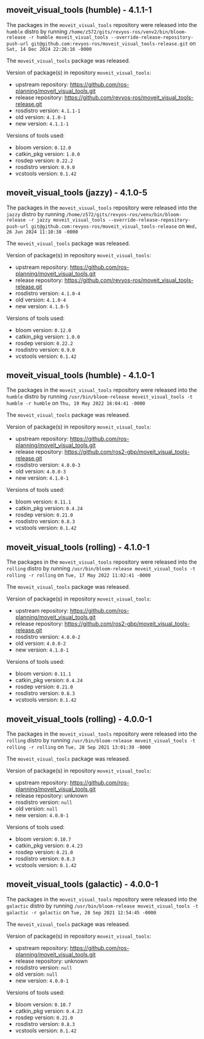 ## moveit_visual_tools (humble) - 4.1.1-1

The packages in the `moveit_visual_tools` repository were released into the `humble` distro by running `/home/z572/gits/revyos-ros/venv2/bin/bloom-release -r humble moveit_visual_tools --override-release-repository-push-url git@github.com:revyos-ros/moveit_visual_tools-release.git` on `Sat, 14 Dec 2024 22:26:16 -0000`

The `moveit_visual_tools` package was released.

Version of package(s) in repository `moveit_visual_tools`:

- upstream repository: https://github.com/ros-planning/moveit_visual_tools.git
- release repository: https://github.com/revyos-ros/moveit_visual_tools-release.git
- rosdistro version: `4.1.1-1`
- old version: `4.1.0-1`
- new version: `4.1.1-1`

Versions of tools used:

- bloom version: `0.12.0`
- catkin_pkg version: `1.0.0`
- rosdep version: `0.22.2`
- rosdistro version: `0.9.0`
- vcstools version: `0.1.42`


## moveit_visual_tools (jazzy) - 4.1.0-5

The packages in the `moveit_visual_tools` repository were released into the `jazzy` distro by running `/home/z572/gits/revyos-ros/venv/bin/bloom-release -r jazzy moveit_visual_tools --override-release-repository-push-url git@github.com:revyos-ros/moveit_visual_tools-release` on `Wed, 26 Jun 2024 11:10:38 -0000`

The `moveit_visual_tools` package was released.

Version of package(s) in repository `moveit_visual_tools`:

- upstream repository: https://github.com/ros-planning/moveit_visual_tools.git
- release repository: https://github.com/revyos-ros/moveit_visual_tools-release.git
- rosdistro version: `4.1.0-4`
- old version: `4.1.0-4`
- new version: `4.1.0-5`

Versions of tools used:

- bloom version: `0.12.0`
- catkin_pkg version: `1.0.0`
- rosdep version: `0.22.2`
- rosdistro version: `0.9.0`
- vcstools version: `0.1.42`


## moveit_visual_tools (humble) - 4.1.0-1

The packages in the `moveit_visual_tools` repository were released into the `humble` distro by running `/usr/bin/bloom-release moveit_visual_tools -t humble -r humble` on `Thu, 19 May 2022 16:04:41 -0000`

The `moveit_visual_tools` package was released.

Version of package(s) in repository `moveit_visual_tools`:

- upstream repository: https://github.com/ros-planning/moveit_visual_tools.git
- release repository: https://github.com/ros2-gbp/moveit_visual_tools-release.git
- rosdistro version: `4.0.0-3`
- old version: `4.0.0-3`
- new version: `4.1.0-1`

Versions of tools used:

- bloom version: `0.11.1`
- catkin_pkg version: `0.4.24`
- rosdep version: `0.21.0`
- rosdistro version: `0.8.3`
- vcstools version: `0.1.42`


## moveit_visual_tools (rolling) - 4.1.0-1

The packages in the `moveit_visual_tools` repository were released into the `rolling` distro by running `/usr/bin/bloom-release moveit_visual_tools -t rolling -r rolling` on `Tue, 17 May 2022 11:02:41 -0000`

The `moveit_visual_tools` package was released.

Version of package(s) in repository `moveit_visual_tools`:

- upstream repository: https://github.com/ros-planning/moveit_visual_tools.git
- release repository: https://github.com/ros2-gbp/moveit_visual_tools-release.git
- rosdistro version: `4.0.0-2`
- old version: `4.0.0-2`
- new version: `4.1.0-1`

Versions of tools used:

- bloom version: `0.11.1`
- catkin_pkg version: `0.4.24`
- rosdep version: `0.21.0`
- rosdistro version: `0.8.3`
- vcstools version: `0.1.42`


## moveit_visual_tools (rolling) - 4.0.0-1

The packages in the `moveit_visual_tools` repository were released into the `rolling` distro by running `/usr/bin/bloom-release moveit_visual_tools -t rolling -r rolling` on `Tue, 28 Sep 2021 13:01:39 -0000`

The `moveit_visual_tools` package was released.

Version of package(s) in repository `moveit_visual_tools`:

- upstream repository: https://github.com/ros-planning/moveit_visual_tools.git
- release repository: unknown
- rosdistro version: `null`
- old version: `null`
- new version: `4.0.0-1`

Versions of tools used:

- bloom version: `0.10.7`
- catkin_pkg version: `0.4.23`
- rosdep version: `0.21.0`
- rosdistro version: `0.8.3`
- vcstools version: `0.1.42`


## moveit_visual_tools (galactic) - 4.0.0-1

The packages in the `moveit_visual_tools` repository were released into the `galactic` distro by running `/usr/bin/bloom-release moveit_visual_tools -t galactic -r galactic` on `Tue, 28 Sep 2021 12:54:45 -0000`

The `moveit_visual_tools` package was released.

Version of package(s) in repository `moveit_visual_tools`:

- upstream repository: https://github.com/ros-planning/moveit_visual_tools.git
- release repository: unknown
- rosdistro version: `null`
- old version: `null`
- new version: `4.0.0-1`

Versions of tools used:

- bloom version: `0.10.7`
- catkin_pkg version: `0.4.23`
- rosdep version: `0.21.0`
- rosdistro version: `0.8.3`
- vcstools version: `0.1.42`


